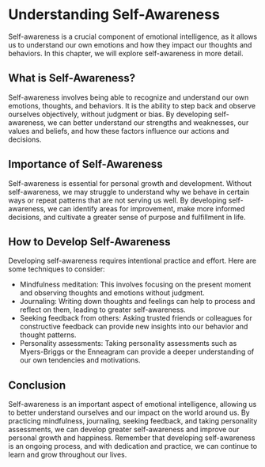 # Understanding Self-Awareness

Self-awareness is a crucial component of emotional intelligence, as it allows us to understand our own emotions and how they impact our thoughts and behaviors. In this chapter, we will explore self-awareness in more detail.

What is Self-Awareness?
-----------------------

Self-awareness involves being able to recognize and understand our own emotions, thoughts, and behaviors. It is the ability to step back and observe ourselves objectively, without judgment or bias. By developing self-awareness, we can better understand our strengths and weaknesses, our values and beliefs, and how these factors influence our actions and decisions.

Importance of Self-Awareness
----------------------------

Self-awareness is essential for personal growth and development. Without self-awareness, we may struggle to understand why we behave in certain ways or repeat patterns that are not serving us well. By developing self-awareness, we can identify areas for improvement, make more informed decisions, and cultivate a greater sense of purpose and fulfillment in life.

How to Develop Self-Awareness
-----------------------------

Developing self-awareness requires intentional practice and effort. Here are some techniques to consider:

* Mindfulness meditation: This involves focusing on the present moment and observing thoughts and emotions without judgment.
* Journaling: Writing down thoughts and feelings can help to process and reflect on them, leading to greater self-awareness.
* Seeking feedback from others: Asking trusted friends or colleagues for constructive feedback can provide new insights into our behavior and thought patterns.
* Personality assessments: Taking personality assessments such as Myers-Briggs or the Enneagram can provide a deeper understanding of our own tendencies and motivations.

Conclusion
----------

Self-awareness is an important aspect of emotional intelligence, allowing us to better understand ourselves and our impact on the world around us. By practicing mindfulness, journaling, seeking feedback, and taking personality assessments, we can develop greater self-awareness and improve our personal growth and happiness. Remember that developing self-awareness is an ongoing process, and with dedication and practice, we can continue to learn and grow throughout our lives.

